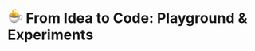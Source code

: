 
# <img src="https://github.com/mzusin/mzusin/blob/main/hot-coffee.gif?raw=true" width="30"/> From Idea to Code: Playground & Experiments
